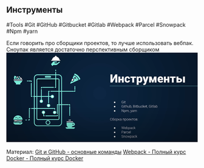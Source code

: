 ## **Инструменты**
#Tools #Git #GitHub #Gitbucket #Gitlab #Webpack #Parcel #Snowpack #Npm #yarn

Если говорить про сборщики проектов, то лучше использовать вебпак. Сноупак является достаточно перспективным сборщиком
![](_png/29c20746c808d1131e5b35d8854bf886.png)

Материал:
[Git и GitHub - основные команды](../../Development/FrontEnd/HTML+CSS__Git+NPM/Вёрстка%20PRO/Глава%202.%20Git%20и%20GitHub/Git%20и%20GitHub.md)
[Webpack - Полный курс](../../Development/Инструменты/Webpack.md)
[Docker - Полный курс Docker](../../Development/DevOps/Полный%20курс%20Docker/Docker%20-%20Полный%20курс%20Docker.md)